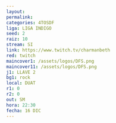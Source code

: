 ```yaml
---
layout: 
permalink: 
categories: 4TOSDF
liga: LIGA INDIGO
seed: 2
raiz: 10
stream: SI
link: https://www.twitch.tv/charmanbeth
red: twitch
maincover1: /assets/logos/DFS.png
maincover11: /assets/logos/DFS.png
j1: LLAVE 2
bg1: rock
local: DUAT
r1: 0
r2: 0
out: SM
hora: 22:30
fecha: 16 DIC
---
```

